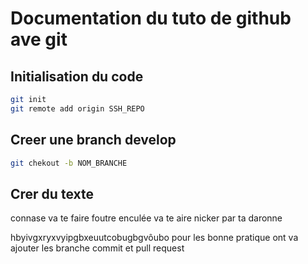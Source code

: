 # Documentation du tuto de github ave git

## Initialisation du code

```bash
git init
git remote add origin SSH_REPO

```

## Creer une branch develop 
```bash
git chekout -b NOM_BRANCHE
```
## Crer du texte 

connase va te faire foutre
enculée va te aire nicker par ta daronne

hbyivgxryxvyipgbxeuutcobugbgvôubo
pour les bonne pratique ont va ajouter les branche commit et pull request